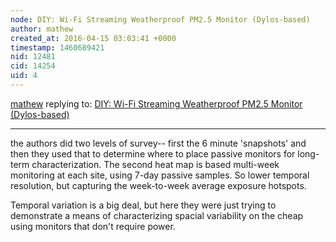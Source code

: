 ```yaml
---
node: DIY: Wi-Fi Streaming Weatherproof PM2.5 Monitor (Dylos-based)
author: mathew
created_at: 2016-04-15 03:03:41 +0000
timestamp: 1460689421
nid: 12481
cid: 14254
uid: 4
---
```




[mathew](../profile/mathew) replying to: [DIY: Wi-Fi Streaming Weatherproof PM2.5 Monitor (Dylos-based)](../notes/kevinvivergy/12-04-2015/diy-wi-fi-streaming-weatherproof-pm2-5-monitor-dylos-based)

----
the authors did two levels of survey-- first the 6 minute 'snapshots' and then they used that to determine where to place passive monitors for long-term characterization.  The second heat map is based multi-week monitoring at each site, using 7-day passive samples.  So lower temporal resolution, but capturing the week-to-week average exposure hotspots.

Temporal variation is a big deal, but here they were just trying to demonstrate a means of characterizing spacial variability on the cheap using monitors that don't require power. 